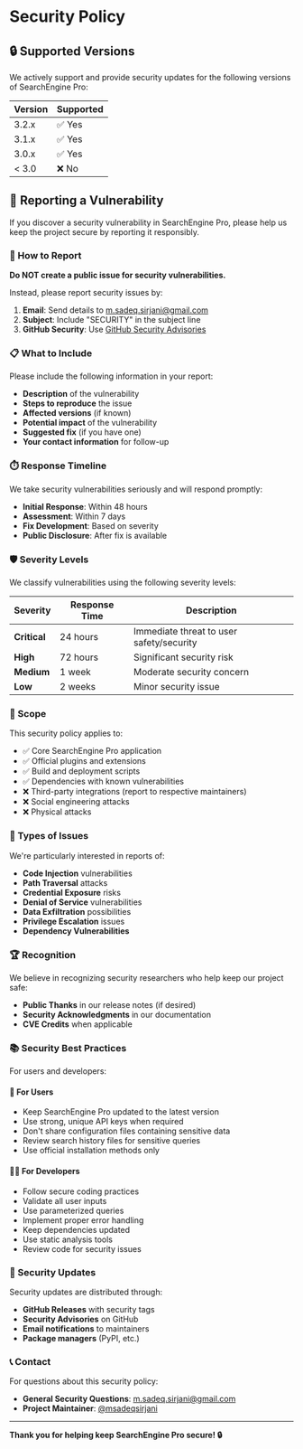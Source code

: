 # Security Policy

## 🔒 Supported Versions

We actively support and provide security updates for the following versions of SearchEngine Pro:

| Version | Supported          |
| ------- | ------------------ |
| 3.2.x   | ✅ Yes             |
| 3.1.x   | ✅ Yes             |
| 3.0.x   | ✅ Yes             |
| < 3.0   | ❌ No              |

## 🚨 Reporting a Vulnerability

If you discover a security vulnerability in SearchEngine Pro, please help us keep the project secure by reporting it responsibly.

### 📧 How to Report

**Do NOT create a public issue for security vulnerabilities.**

Instead, please report security issues by:

1. **Email**: Send details to [m.sadeq.sirjani@gmail.com](mailto:m.sadeq.sirjani@gmail.com)
2. **Subject**: Include "SECURITY" in the subject line
3. **GitHub Security**: Use [GitHub Security Advisories](https://github.com/msadeqsirjani/SearchEnginePro/security/advisories/new)

### 📋 What to Include

Please include the following information in your report:

- **Description** of the vulnerability
- **Steps to reproduce** the issue
- **Affected versions** (if known)
- **Potential impact** of the vulnerability
- **Suggested fix** (if you have one)
- **Your contact information** for follow-up

### ⏱️ Response Timeline

We take security vulnerabilities seriously and will respond promptly:

- **Initial Response**: Within 48 hours
- **Assessment**: Within 7 days
- **Fix Development**: Based on severity
- **Public Disclosure**: After fix is available

### 🛡️ Severity Levels

We classify vulnerabilities using the following severity levels:

| Severity | Response Time | Description |
|----------|---------------|-------------|
| **Critical** | 24 hours | Immediate threat to user safety/security |
| **High** | 72 hours | Significant security risk |
| **Medium** | 1 week | Moderate security concern |
| **Low** | 2 weeks | Minor security issue |

### 🎯 Scope

This security policy applies to:

- ✅ Core SearchEngine Pro application
- ✅ Official plugins and extensions
- ✅ Build and deployment scripts
- ✅ Dependencies with known vulnerabilities
- ❌ Third-party integrations (report to respective maintainers)
- ❌ Social engineering attacks
- ❌ Physical attacks

### 🔧 Types of Issues

We're particularly interested in reports of:

- **Code Injection** vulnerabilities
- **Path Traversal** attacks
- **Credential Exposure** risks
- **Denial of Service** vulnerabilities
- **Data Exfiltration** possibilities
- **Privilege Escalation** issues
- **Dependency Vulnerabilities**

### 🏆 Recognition

We believe in recognizing security researchers who help keep our project safe:

- **Public Thanks** in our release notes (if desired)
- **Security Acknowledgments** in our documentation
- **CVE Credits** when applicable

### 📚 Security Best Practices

For users and developers:

#### 🔐 For Users
- Keep SearchEngine Pro updated to the latest version
- Use strong, unique API keys when required
- Don't share configuration files containing sensitive data
- Review search history files for sensitive queries
- Use official installation methods only

#### 👨‍💻 For Developers
- Follow secure coding practices
- Validate all user inputs
- Use parameterized queries
- Implement proper error handling
- Keep dependencies updated
- Use static analysis tools
- Review code for security issues

### 🚀 Security Updates

Security updates are distributed through:

- **GitHub Releases** with security tags
- **Security Advisories** on GitHub
- **Email notifications** to maintainers
- **Package managers** (PyPI, etc.)

### 📞 Contact

For questions about this security policy:

- **General Security Questions**: [m.sadeq.sirjani@gmail.com](mailto:m.sadeq.sirjani@gmail.com)
- **Project Maintainer**: [@msadeqsirjani](https://github.com/msadeqsirjani)

---

**Thank you for helping keep SearchEngine Pro secure! 🔒** 